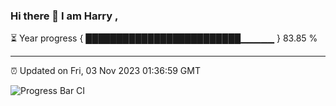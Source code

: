 ### Hi there 👋 I am Harry , 

⏳ Year progress { █████████████████████████▁▁▁▁▁ } 83.85 %

---

⏰ Updated on Fri, 03 Nov 2023 01:36:59 GMT

![Progress Bar CI](https://github.com/duykhang68/duykhang68/workflows/Progress%20Bar%20CI/badge.svg)

